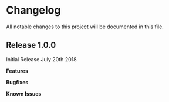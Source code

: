# Changelog

All notable changes to this project will be documented in this file.

## Release 1.0.0

Initial Release July 20th 2018

**Features**

**Bugfixes**

**Known Issues**
